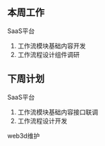 ## 本周工作

SaaS平台

1. 工作流模块基础内容开发
2. 工作流程设计组件调研



## 下周计划

SaaS平台

1. 工作流模块基础内容接口联调
2. 工作流程设计开发

web3d维护